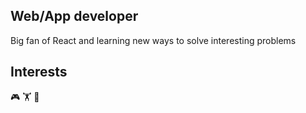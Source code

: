 

## Web/App developer
Big fan of React and learning new ways to solve interesting problems

## Interests
:video_game: :weight_lifting: :rocket:
